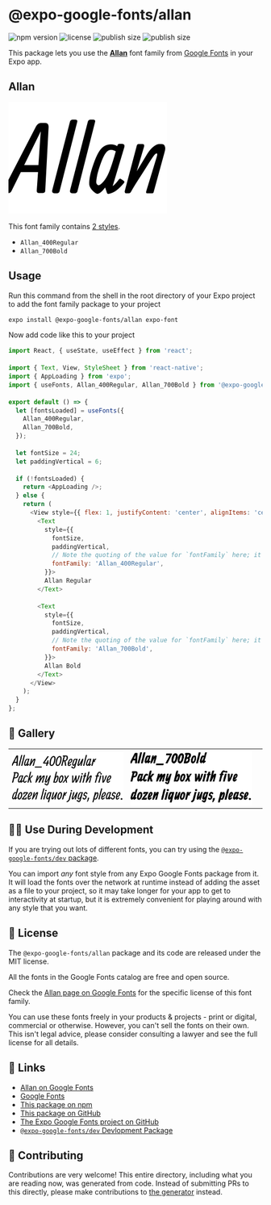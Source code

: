# @expo-google-fonts/allan

![npm version](https://flat.badgen.net/npm/v/@expo-google-fonts/allan)
![license](https://flat.badgen.net/github/license/expo/google-fonts)
![publish size](https://flat.badgen.net/packagephobia/install/@expo-google-fonts/allan)
![publish size](https://flat.badgen.net/packagephobia/publish/@expo-google-fonts/allan)

This package lets you use the [**Allan**](https://fonts.google.com/specimen/Allan) font family from [Google Fonts](https://fonts.google.com/) in your Expo app.

## Allan

![Allan](./font-family.png)

This font family contains [2 styles](#-gallery).

- `Allan_400Regular`
- `Allan_700Bold`

## Usage

Run this command from the shell in the root directory of your Expo project to add the font family package to your project
```sh
expo install @expo-google-fonts/allan expo-font
```

Now add code like this to your project
```js
import React, { useState, useEffect } from 'react';

import { Text, View, StyleSheet } from 'react-native';
import { AppLoading } from 'expo';
import { useFonts, Allan_400Regular, Allan_700Bold } from '@expo-google-fonts/allan';

export default () => {
  let [fontsLoaded] = useFonts({
    Allan_400Regular,
    Allan_700Bold,
  });

  let fontSize = 24;
  let paddingVertical = 6;

  if (!fontsLoaded) {
    return <AppLoading />;
  } else {
    return (
      <View style={{ flex: 1, justifyContent: 'center', alignItems: 'center' }}>
        <Text
          style={{
            fontSize,
            paddingVertical,
            // Note the quoting of the value for `fontFamily` here; it expects a string!
            fontFamily: 'Allan_400Regular',
          }}>
          Allan Regular
        </Text>

        <Text
          style={{
            fontSize,
            paddingVertical,
            // Note the quoting of the value for `fontFamily` here; it expects a string!
            fontFamily: 'Allan_700Bold',
          }}>
          Allan Bold
        </Text>
      </View>
    );
  }
};

```

## 🔡 Gallery


||||
|-|-|-|
|![Allan_400Regular](./Allan_400Regular.ttf.png)|![Allan_700Bold](./Allan_700Bold.ttf.png)|||


## 👩‍💻 Use During Development

If you are trying out lots of different fonts, you can try using the [`@expo-google-fonts/dev` package](https://github.com/expo/google-fonts/tree/master/font-packages/dev#readme).

You can import *any* font style from any Expo Google Fonts package from it. It will load the fonts
over the network at runtime instead of adding the asset as a file to your project, so it may take longer
for your app to get to interactivity at startup, but it is extremely convenient
for playing around with any style that you want.

## 📖 License

The `@expo-google-fonts/allan` package and its code are released under the MIT license.

All the fonts in the Google Fonts catalog are free and open source.

Check the [Allan page on Google Fonts](https://fonts.google.com/specimen/Allan) for the specific license of this font family.

You can use these fonts freely in your products & projects - print or digital, commercial or otherwise. However, you can't sell the fonts on their own. This isn't legal advice, please consider consulting a lawyer and see the full license for all details.

## 🔗 Links

- [Allan on Google Fonts](https://fonts.google.com/specimen/Allan)
- [Google Fonts](https://fonts.google.com/)
- [This package on npm](https://www.npmjs.com/package/@expo-google-fonts/allan)
- [This package on GitHub](https://github.com/expo/google-fonts/tree/master/font-packages/allan)
- [The Expo Google Fonts project on GitHub](https://github.com/expo/google-fonts)
- [`@expo-google-fonts/dev` Devlopment Package](https://github.com/expo/google-fonts/tree/master/font-packages/dev)

## 🤝 Contributing

Contributions are very welcome! This entire directory, including what you are reading now, was generated from code. Instead of submitting PRs to this directly, please make contributions to [the generator](https://github.com/expo/google-fonts/tree/master/packages/generator) instead.
